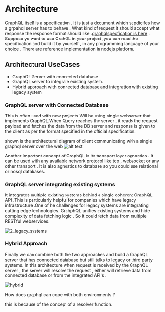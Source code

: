 
# Architecture

 GraphQL itself is a specification . It is just a document which sepdicifes how a grpahql server has to behave . What kind of request it should accept what response the response format
 should like .[graphqlspecfication is here](https://facebook.github.io/graphql) .  
  Suppose yo want to use GrahQL in your project ,you can read the specification and build it by yourself , in any programming language of your choice . There are reference implementation in nodejs platform.

## Architectural UseCases

- GraphQL Server with connected database.
- GraphQL server to integrate existing system.
- Hybrid approach with connected database and integration with existing legacy system

### GraphQL server with Connected Database

This is often used with new projects.Will be using single webserver that implements GraphQL.When Query reaches the server , it reads the request payload and fetches the data from the DB server and response is given to the client as per the format specified in the official specification.

shown is the architectural diagram of client communicating with a single graphql server over the web
![alt text](https://user-images.githubusercontent.com/9062443/43997767-c1475e72-9e02-11e8-911f-8892e1843d0e.png "GraphQL with Connected DB Architecture")

Another important concept of GraphQL is its transport layer agnostics . It can be used with any available network protocol like tcp , websocket or any other transport . It is also agnostics to database so you could use relational or nosql databases.

### GraphQL server integrating existing systems

It integrates multiple existing systems behind a single coherent GraphQL API .This is particularly helpful for companies which have legacy infrastructure .One of he challenges for legacy systems are integrating cutting edge technologies. GrahphQL unifies existing systems and hide complexity of data fetching logic . So it could fetch data from multiple RESTful webservices.

![2_legacy_systems](https://user-images.githubusercontent.com/9062443/43998570-01ff1e6a-9e16-11e8-96c5-0f703031b68e.png "GraphQL integrating existing systems")

### Hybrid Approach

Finally we can combine both the two approaches and build a GraphQL server that has connected database but still talks to legacy or third party systems.
In this architecture when request is received by the GraphQL server , the server will resolve the request , either will retrieve data from connected database or from the integrated API's .

![hybrid](https://user-images.githubusercontent.com/9062443/43998674-ae8900c2-9e18-11e8-8f30-7c5f26c1140a.png "hybrid architecture")

How does graphql can cope with both
environments ?

this is because of the concept of a resolver function.